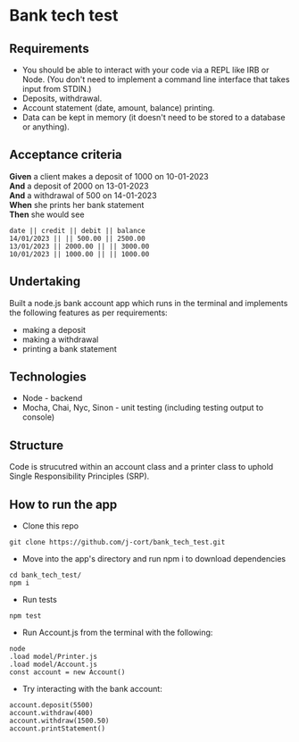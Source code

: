 # Bank tech test

## Requirements

* You should be able to interact with your code via a REPL like IRB or Node.  (You don't need to implement a command line interface that takes input from STDIN.)
* Deposits, withdrawal.
* Account statement (date, amount, balance) printing.
* Data can be kept in memory (it doesn't need to be stored to a database or anything).

## Acceptance criteria

**Given** a client makes a deposit of 1000 on 10-01-2023  
**And** a deposit of 2000 on 13-01-2023  
**And** a withdrawal of 500 on 14-01-2023  
**When** she prints her bank statement  
**Then** she would see

```
date || credit || debit || balance
14/01/2023 || || 500.00 || 2500.00
13/01/2023 || 2000.00 || || 3000.00
10/01/2023 || 1000.00 || || 1000.00
```

## Undertaking

Built a node.js bank account app which runs in the terminal and implements the following features as per requirements:

* making a deposit
* making a withdrawal
* printing a bank statement

## Technologies

* Node - backend
* Mocha, Chai, Nyc, Sinon - unit testing (including testing output to console)

## Structure

Code is strucutred within an account class and a printer class to uphold Single Responsibility Principles (SRP).

## How to run the app

* Clone this repo

```
git clone https://github.com/j-cort/bank_tech_test.git
```

* Move into the app's directory and run npm i to download dependencies

```
cd bank_tech_test/
npm i
```

* Run tests

```
npm test
```

* Run Account.js from the terminal with the following:

```
node 
.load model/Printer.js    
.load model/Account.js 
const account = new Account()
```

* Try interacting with the bank account:

```
account.deposit(5500)
account.withdraw(400)
account.withdraw(1500.50)
account.printStatement()
```
